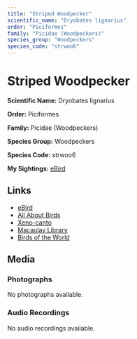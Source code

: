 ```yaml
---
title: "Striped Woodpecker"
scientific_name: "Dryobates lignarius"
order: "Piciformes"
family: "Picidae (Woodpeckers)"
species_group: "Woodpeckers"
species_code: "strwoo6"
---
```


# Striped Woodpecker

**Scientific Name:** Dryobates lignarius

**Order:** Piciformes

**Family:** Picidae (Woodpeckers)

**Species Group:** Woodpeckers

**Species Code:** strwoo6

**My Sightings:** [eBird](https://ebird.org/lifelist?r=world&time=life&spp=strwoo6)

## Links
* [eBird](https://ebird.org/species/strwoo6) 
* [All About Birds](https://www.allaboutbirds.org/guide/strwoo6) 
* [Xeno-canto](https://www.xeno-canto.org/species/strwoo6) 
* [Macaulay Library](https://search.macaulaylibrary.org/catalog?taxonCode=strwoo6&sort=rating_rank_desc)
* [Birds of the World](https://birdsoftheworld.org/bow/species/strwoo6)

## Media
### Photographs
No photographs available.

### Audio Recordings
No audio recordings available.
